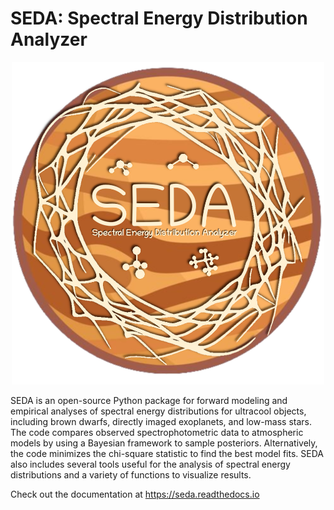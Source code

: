 SEDA: Spectral Energy Distribution Analyzer
=======================================

<p align="center">
    <img src="https://github.com/suarezgenaro/seda/blob/main/docs/SEDA_logo.png" title="SEDA logo" alt="Spitzer IRS spectra of ultracool objects" width="500">
</p>

SEDA is an open-source Python package for forward modeling and empirical analyses of spectral energy distributions for ultracool objects, including brown dwarfs, directly imaged exoplanets, and low-mass stars. The code compares observed spectrophotometric data to atmospheric models by using a Bayesian framework to sample posteriors. Alternatively, the code minimizes the chi-square statistic to find the best model fits. SEDA also includes several tools useful for the analysis of spectral energy distributions and a variety of functions to visualize results.

Check out the documentation at https://seda.readthedocs.io

